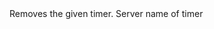 <function name="Remove" parent="systimer" type="libraryfunc">
	<description>
		Removes the given timer.
	</description>
	<realm>Server</realm>
	<args>
		<arg name="name" type="string">name of timer</arg>
	</args>
</function>